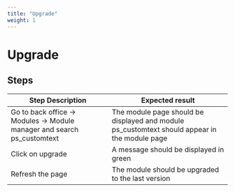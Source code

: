 ```yaml
---
title: "Upgrade"
weight: 1
---
```


# Upgrade
## Steps
| Step Description | Expected result |
| ----- | ----- |
| Go to back office -> Modules -> Module manager and search ps_customtext | The module page should be displayed and module ps_customtext should appear in the module page |
| Click on upgrade | A message should be displayed in green |
| Refresh the page | The module should be upgraded to the last version |
